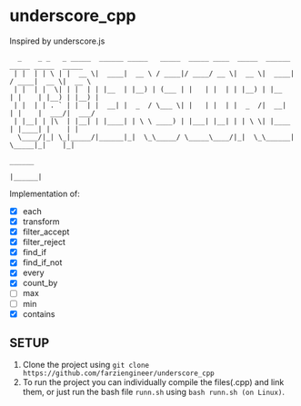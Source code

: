 # underscore_cpp
Inspired by underscore.js <br>
```
  _    _ _   _ _____  ______ _____   _____  _____ ____  _____  ______             _____ _____  _____  
 | |  | | \ | |  __ \|  ____|  __ \ / ____|/ ____/ __ \|  __ \|  ____|           / ____|  __ \|  __ \ 
 | |  | |  \| | |  | | |__  | |__) | (___ | |   | |  | | |__) | |__             | |    | |__) | |__) |
 | |  | | . ` | |  | |  __| |  _  / \___ \| |   | |  | |  _  /|  __|            | |    |  ___/|  ___/ 
 | |__| | |\  | |__| | |____| | \ \ ____) | |___| |__| | | \ \| |____           | |____| |    | |     
  \____/|_| \_|_____/|______|_|  \_\_____/ \_____\____/|_|  \_\______|           \_____|_|    |_|     
                                                                        ______                        
                                                                       |______|                       
```
Implementation of: <br> 
- [x] each
- [x] transform
- [x] filter_accept
- [x] filter_reject
- [x]  find_if
- [x]  find_if_not
- [x]  every
- [x]  count_by
- [ ] max
- [ ] min
- [x] contains

## SETUP
1. Clone the project using `git clone https://github.com/farziengineer/underscore_cpp` 
2. To run the project you can individually compile the files(.cpp) and link them, or just run the bash file `runn.sh` 
   using `bash runn.sh (on Linux)`. 
